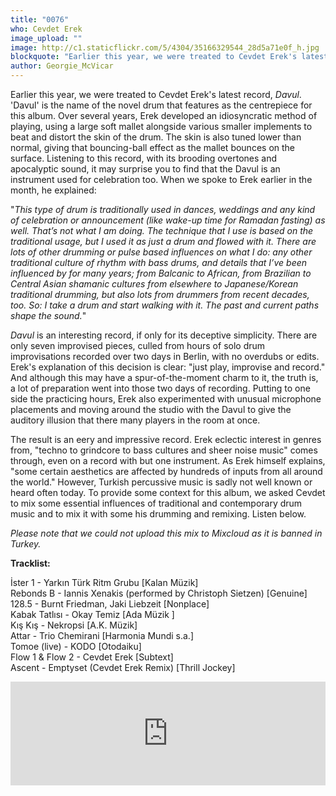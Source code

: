 ```yaml
---
title: "0076"
who: Cevdet Erek
image_upload: ""
image: http://c1.staticflickr.com/5/4304/35166329544_28d5a71e0f_h.jpg
blockquote: "Earlier this year, we were treated to Cevdet Erek's latest record, 'Davul'. Davul is the name of the novel drum that features as the centrepiece for this album. Over several years, Erek developed an idiosyncratic method of playing, using a large soft mallet alongside various smaller implements to beat and distort the skin of the drum. The skin is also tuned lower than normal, giving that bouncing-ball effect as the mallet bounces on the surface. Listening to this record, with its brooding overtones and apocalyptic sound, it may surprise to find that the Davul is in fact an instrument used for celebration. When we spoke to Erek earlier in the month, he explained: "
author: Georgie_McVicar
---
```

Earlier this year, we were treated to Cevdet Erek's latest record, _Davul_. 'Davul' is the name of the novel drum that features as the centrepiece for this album. Over several years, Erek developed an idiosyncratic method of playing, using a large soft mallet alongside various smaller implements to beat and distort the skin of the drum. The skin is also tuned lower than normal, giving that bouncing-ball effect as the mallet bounces on the surface. Listening to this record, with its brooding overtones and apocalyptic sound, it may surprise you to find that the Davul is an instrument used for celebration too. When we spoke to Erek earlier in the month, he explained: 

"_This type of drum is traditionally used in dances, weddings and any kind of celebration or announcement (like wake-up time for Ramadan fasting) as well. That’s not what I am doing. The technique that I use is based on the traditional usage, but I used it as just a drum and flowed with it. There are lots of other drumming or pulse based influences on what I do: any other traditional culture of rhythm with bass drums, and details that I’ve been influenced by for many years; from Balcanic to African, from Brazilian to Central Asian shamanic cultures from elsewhere to Japanese/Korean traditional drumming, but also lots from drummers from recent decades, too. So: I take a drum and start walking with it. The past and current paths shape the sound._"

_Davul_ is an interesting record, if only for its deceptive simplicity. There are only seven improvised pieces, culled from hours of solo drum improvisations recorded over two days in Berlin, with no overdubs or edits. Erek's explanation of this decision is clear: "just play, improvise and record." And although this may have a spur-of-the-moment charm to it, the truth is, a lot of preparation went into those two days of recording. Putting to one side the practicing hours, Erek also experimented with unusual microphone placements and moving around the studio with the Davul to give the auditory illusion that there many players in the room at once. 

The result is an eery and impressive record. Erek eclectic interest in genres from, "techno to grindcore to bass cultures and sheer noise music" comes through, even on a record with but one instrument. As Erek himself explains, "some certain aesthetics are affected by hundreds of inputs from all around the world." However, Turkish percussive music is sadly not well known or heard often today. To provide some context for this album, we asked Cevdet to mix some essential influences of traditional and contemporary drum music and to mix it with some his drumming and remixing. Listen below. 

_Please note that we could not upload this mix to Mixcloud as it is banned in Turkey._ 

**Tracklist:** 

İster 1 - Yarkın Türk Ritm Grubu [Kalan Müzik]<br>
Rebonds B - Iannis Xenakis (performed by Christoph Sietzen) [Genuine]<br>
128.5 - Burnt Friedman, Jaki Liebzeit [Nonplace]<br>
Kabak Tatlısı - Okay Temiz [Ada Müzik ]<br>
Kış Kış - Nekropsi [A.K. Müzik]<br>
Attar - Trio Chemirani [Harmonia Mundi s.a.]<br>
Tomoe (live) - KODO [Otodaiku]<br>
Flow 1 & Flow 2 - Cevdet Erek [Subtext]<br>
Ascent - Emptyset (Cevdet Erek Remix) [Thrill Jockey]<br>

<iframe width="100%" height="166" scrolling="no" frameborder="no" src="https://w.soundcloud.com/player/?url=https%3A//api.soundcloud.com/tracks/333769230%3Fsecret_token%3Ds-2N5B7&color=000000&auto_play=false&hide_related=false&show_comments=true&show_user=true&show_reposts=false"></iframe>